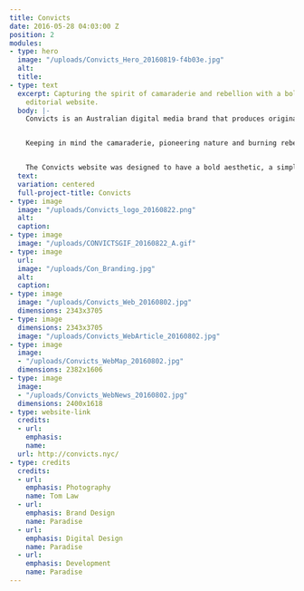 ```yaml
---
title: Convicts
date: 2016-05-28 04:03:00 Z
position: 2
modules:
- type: hero
  image: "/uploads/Convicts_Hero_20160819-f4b03e.jpg"
  alt: 
  title: 
- type: text
  excerpt: Capturing the spirit of camaraderie and rebellion with a bold brand and
    editorial website.
  body: |-
    Convicts is an Australian digital media brand that produces original and branded multimedia content including video and events. Born out of the merger of two successful business ventures — media company Billabout, and Nolita boutique B_Space— that feature Australian brands and personalities, Convicts is breaking ground by exploring the relationship between digital content and the event or shop experience. Convicts reached out to Paradise to define their new brand, and to create a functional, beautiful editorial website.


    Keeping in mind the camaraderie, pioneering nature and burning rebellion of the Convict, we created a clean logo mark inspired by the "Pheon" or "Broad Arrow", seen on convict clothing in the early colonial Australia as issued by the British Government. We paired the mark with a bold and modular visual vernacular in a sleek black and white color palette.


    The Convicts website was designed to have a bold aesthetic, a simple and intuitive content strategy and UI/UX and moments of excitement and experimentation. Our main focus was on the Convicts page and Convicts Map. The Convicts pages house a video, interview and content. We created a custom video player, that, scroll, becomes sticky, so that users could listen to the video while skimming through content below. This allowed for a rich viewing experience. For the convicts map, we created a custom city-guide for each featured Convict with a Google Maps integration.
  text: 
  variation: centered
  full-project-title: Convicts
- type: image
  image: "/uploads/Convicts_logo_20160822.png"
  alt: 
  caption: 
- type: image
  image: "/uploads/CONVICTSGIF_20160822_A.gif"
- type: image
  url: 
  image: "/uploads/Con_Branding.jpg"
  alt: 
  caption: 
- type: image
  image: "/uploads/Convicts_Web_20160802.jpg"
  dimensions: 2343x3705
- type: image
  dimensions: 2343x3705
  image: "/uploads/Convicts_WebArticle_20160802.jpg"
- type: image
  image:
  - "/uploads/Convicts_WebMap_20160802.jpg"
  dimensions: 2382x1606
- type: image
  image:
  - "/uploads/Convicts_WebNews_20160802.jpg"
  dimensions: 2400x1618
- type: website-link
  credits:
  - url: 
    emphasis: 
    name: 
  url: http://convicts.nyc/
- type: credits
  credits:
  - url: 
    emphasis: Photography
    name: Tom Law
  - url: 
    emphasis: Brand Design
    name: Paradise
  - url: 
    emphasis: Digital Design
    name: Paradise
  - url: 
    emphasis: Development
    name: Paradise
---
```


